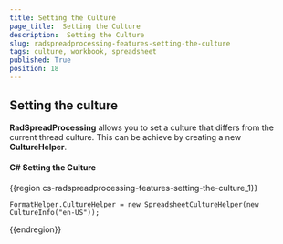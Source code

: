 ```yaml
---
title: Setting the Culture
page_title:  Setting the Culture
description:  Setting the Culture
slug: radspreadprocessing-features-setting-the-culture
tags: culture, workbook, spreadsheet
published: True
position: 18
---
```


## Setting the culture

__RadSpreadProcessing__ allows you to set a culture that differs from the current thread culture. This can be achieve by creating a new __CultureHelper__.

#### __C# Setting the Culture__

{{region cs-radspreadprocessing-features-setting-the-culture_1}}

    FormatHelper.CultureHelper = new SpreadsheetCultureHelper(new CultureInfo("en-US"));

{{endregion}}

